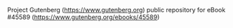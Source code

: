 Project Gutenberg (https://www.gutenberg.org) public repository for eBook #45589 (https://www.gutenberg.org/ebooks/45589)
